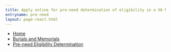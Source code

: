 ```yaml
---
title: Apply online for pre-need determination of eligibility in a VA National Cemetery
entryname: pre-need
layout: page-react.html
---
```

<nav aria-label="Breadcrumb" aria-live="polite" class="va-nav-breadcrumbs"
id="va-breadcrumbs">
  <ul class="row va-nav-breadcrumbs-list columns" id="va-breadcrumbs-list">
    <li><a href="/">Home</a></li>
    <li><a href="/burials-and-memorials/">Burials and Memorials</a></li>
    <li><a aria-current="page" href="/burials-and-memorials/pre-need/">Pre-need Eligibility Determination</a></li>
  </ul>
</nav>
